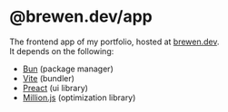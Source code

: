 # @brewen.dev/app
The frontend app of my portfolio, hosted at [brewen.dev](https://brewen.dev).<br />
It depends on the following:
- [Bun](https://bun.sh) (package manager)
- [Vite](https://vitejs.dev) (bundler)
- [Preact](https://preactjs.com) (ui library)
- [Million.js](https://million.dev) (optimization library)
